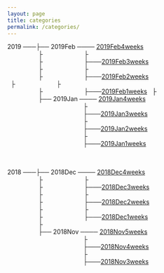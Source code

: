 ```yaml
---
layout: page
title: categories
permalink: /categories/
---
```



2019 ───├── 2019Feb ──── [2019Feb4weeks](../blog/2019/02/Feb4weeks)     
                  ├                        ├  
                  ├                        ├───[2019Feb3weeks](../blog/2019/02/Feb3weeks)  
                  ├                        ├                           
                  ├                        ├───[2019Feb2weeks](../blog/2019/02/Feb2weeks)  
				  ├                        ├                           
                  ├                        ├───[2019Feb1weeks](../blog/2019/02/Feb1weeks)
				  ├                        
                  ├── 2019Jan ──── [2019Jan4weeks](../blog/2019/01/Jan4weeks)    
                                            ├  
                                            ├───[2019Jan3weeks](../blog/2019/01/Jan3weeks)  
                                            ├  
                                            ├───[2019Jan2weeks](../blog/2019/01/Jan2weeks)  
                                            ├  
                                            ├───[2019Jan1weeks](../blog/2019/01/Jan1weeks)  


                    
                    
2018 ───├── 2018Dec ──── [2018Dec4weeks](../blog/2018/12/Dec4weeks)     
                  ├                        ├   
                  ├                        ├───[2018Dec3weeks](../blog/2018/12/Dec3weeks)    
                  ├                        ├  
                  ├                        ├───[2018Dec2weeks](../blog/2018/12/Dec2weeks)    
                  ├                        ├  
                  ├                        ├───[2018Dec1weeks](../blog/2018/12/Dec1weeks)    
                  ├                            
                  ├── 2018Nov ──── [2018Nov5weeks](../blog/2018/11/Nov5weeks)    
                                            ├  
                                            ├───[2018Nov4weeks](../blog/2018/11/Nov4weeks)  
                                            ├  
                                            ├───[2018Nov3weeks](../blog/2018/11/Nov3weeks)  
